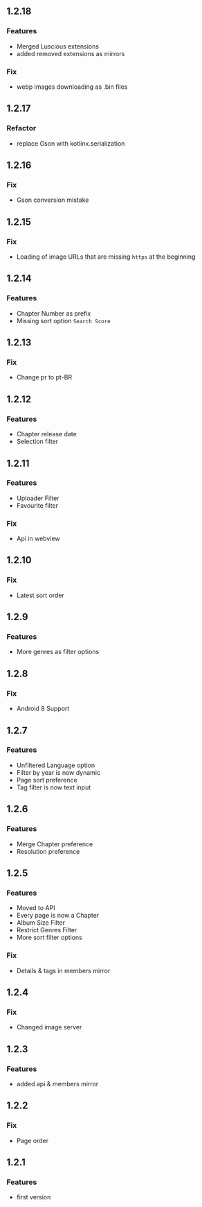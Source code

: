 ## 1.2.18

### Features

* Merged Luscious extensions
* added removed extensions as mirrors

### Fix

* webp images downloading as .bin files

## 1.2.17

### Refactor

* replace Gson with kotlinx.serialization

## 1.2.16

### Fix

* Gson conversion mistake

## 1.2.15

### Fix

* Loading of image URLs that are missing `https` at the beginning

## 1.2.14

### Features

* Chapter Number as prefix
* Missing sort option `Search Score`

## 1.2.13

### Fix

* Change pr to pt-BR

## 1.2.12

### Features

* Chapter release date
* Selection filter

## 1.2.11

### Features

* Uploader Filter
* Favourite filter

### Fix

* Api in webview

## 1.2.10

### Fix

* Latest sort order

## 1.2.9

### Features

* More genres as filter options

## 1.2.8

### Fix

* Android 8 Support

## 1.2.7

### Features

* Unfiltered Language option
* Filter by year is now dynamic
* Page sort preference
* Tag filter is now text input


## 1.2.6

### Features

* Merge Chapter preference
* Resolution preference

## 1.2.5

### Features

* Moved to API
* Every page is now a Chapter
* Album Size Filter
* Restrict Genres Filter
* More sort filter options

### Fix

* Details & tags in members mirror

## 1.2.4

### Fix

* Changed image server

## 1.2.3

### Features

* added api & members mirror

## 1.2.2

### Fix

* Page order

## 1.2.1

### Features

* first version
